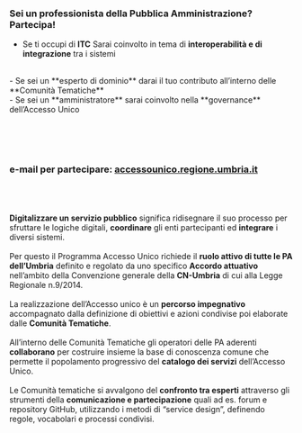 ### Sei un professionista della Pubblica Amministrazione? Partecipa!

- Se ti occupi di **ITC** Sarai coinvolto in tema di **interoperabilità e di integrazione** tra i sistemi
<br>
- Se sei un **esperto di dominio** darai il tuo contributo all’interno delle **Comunità Tematiche**
<br>
- Se sei un **amministratore** sarai coinvolto nella **governance** dell’Accesso Unico

<br><br><br>
### e-mail per partecipare: <a href="mailto: accessounico.regione.umbria.it ?subject=Accesso Unico - Partecipazione">accessounico.regione.umbria.it</a>

<br><br><br>
**Digitalizzare un servizio pubblico** significa ridisegnare il suo processo per sfruttare le logiche digitali, **coordinare** gli enti partecipanti ed **integrare** i diversi sistemi.
<br><br>
Per questo il Programma Accesso Unico richiede il **ruolo attivo di tutte le PA dell’Umbria** definito e regolato da uno specifico **Accordo attuativo** nell’ambito della Convenzione generale della **CN-Umbria** di cui alla Legge Regionale n.9/2014.
<br><br>
La realizzazione dell’Accesso unico è un **percorso impegnativo** accompagnato dalla definizione di obiettivi e azioni condivise poi elaborate dalle **Comunità Tematiche**.
<br><br>
All’interno delle Comunità Tematiche gli operatori delle PA aderenti **collaborano** per costruire insieme la base di conoscenza comune che permette il popolamento progressivo del **catalogo dei servizi** dell’Accesso Unico.
<br><br>
Le Comunità tematiche si avvalgono del **confronto tra esperti** attraverso gli strumenti della **comunicazione e partecipazione** quali ad es. forum e repository GitHub, utilizzando i metodi di “service design”, definendo regole, vocabolari e processi condivisi.
